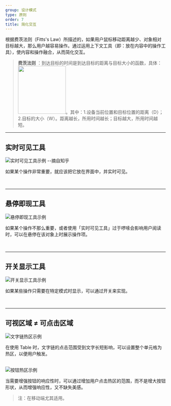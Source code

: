 ```yaml
---
group: 设计模式
type: 原则
order: 7
title: 简化交互
---
```


根据费茨法则（Fitts's Law）所描述的，如果用户鼠标移动距离越少、对象相对目标越大，那么用户越容易操作。通过运用上下文工具（即：放在内容中的操作工具），使内容和操作融合，从而简化交互。

> **费茨法则** ：到达目标的时间是到达目标的距离与目标大小的函数，具体：<img src="https://os.alipayobjects.com/rmsportal/wAcbQmeqTWDqsnu.png" width="150" />。其中：1.设备当前位置和目标位置的距离（D）；2.目标的大小（W）。距离越长，所用时间越长；目标越大，所用时间越短。

---

## 实时可见工具

<ImagePreview>
<img class="preview-img" alt="实时可见工具示例 --摘自知乎" description="状态一：在文案中出现一个相对明显的点击区域；<br>状态二：鼠标悬停时，鼠标「指针」变为「手型」，底色发生变化，邀请用户点击。<br>状态三：鼠标点击后，和未点击前有明显的区分。" src="https://gw.alipayobjects.com/zos/rmsportal/ofpeZpgdrqXcRpTlVXTp.png">
</ImagePreview>

如果某个操作非常重要，就应该把它放在界面中，并实时可见。

<br>

---

## 悬停即现工具

<ImagePreview>
<img class="preview-img" alt="悬停即现工具示例" description="鼠标悬停时，出现操作项。" src="https://gw.alipayobjects.com/zos/rmsportal/XzKWrNfqIMNnIrwWNJYg.png">
</ImagePreview>

如果某个操作不那么重要，或者使用「实时可见工具」过于啰嗦会影响用户阅读时，可以在悬停在该对象上时展示操作项。

<br>

---

## 开关显示工具

<ImagePreview>
<img class="preview-img" alt="开关显示工具示例" description="用户点击「修改」后，Table 中「文本」变成「输入框」，开启编辑功能。" src="https://gw.alipayobjects.com/zos/rmsportal/iLilpTYKqogBNlwpmVGw.png">
</ImagePreview>

如果某些操作只需要在特定模式时显示，可以通过开关来实现。

<br>

---

## 可视区域 ≠ 可点击区域
<ImagePreview>
<img class="preview-img" alt="文字链热区示例" description="当悬浮在 ID 所在的文字链单元格时，鼠标「指针」随即变为「手型」，单击即可跳转。" src="https://gw.alipayobjects.com/zos/rmsportal/lhOpWlaOzwsuHGxqHgPg.png">
</ImagePreview>

在使用 Table 时，文字链的点击范围受到文字长短影响，可以设置整个单元格为热区，以便用户触发。

<br>

<ImagePreview>
<img class="preview-img" alt="按钮热区示例" description="鼠标移入按钮附近，即可激活 Hover 状态。" src="https://gw.alipayobjects.com/zos/rmsportal/BlUnqNCHsgUnhnRjMTnX.png">
</ImagePreview>

当需要增强按钮的响应性时，可以通过增加用户点击热区的范围，而不是增大按钮形状，从而增强响应性，又不缺失美感。

> 注：在移动端尤其适用。
